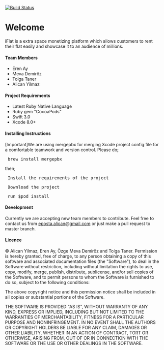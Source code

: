 [![Build Status](https://travis-ci.org/yilmazalican/team.svg?branch=master)](https://travis-ci.org/yilmazalican/team)

# Welcome
iFlat is a extra space monetizing platform which allows customers to rent their flat easily and showcase it to an audience of millions.


#### Team Members
<ul>
<li>Eren Ay</li>
<li>Meva Demiröz</li>
<li>Tolga Taner</li>
<li>Alican Yilmaz</li>
</ul>

#### Project Requirements
<ul>
<li>Latest Ruby Native Language</li>
<li>Ruby gem "CocoaPods"</li>
<li>Swift 3.0</li>
<li>Xcode 8.0+</li>
</ul>

#### Installing Instructions
[Important]We are using mergepbx for merging Xcode project config file for a comfortable teamwork and version control. Please do;
<pre> brew install mergepbx </pre>
then;
<pre> Install the requirements of the project</pre>
<pre> Download the project</pre>
<pre> run $pod install</pre>

#### Development
Currently we are accepting new team members to contribute. Feel free to contact us from eposta.alican@gmail.com or just make a pull request to master branch.

#### Licence
© Alican Yilmaz, Eren Ay, Özge Meva Demiröz and Tolga Taner.
Permission is hereby granted, free of charge, to any person obtaining a copy of this software and associated documentation files (the "Software"), to deal in the Software without restriction, including without limitation the rights to use, copy, modify, merge, publish, distribute, sublicense, and/or sell copies of the Software, and to permit persons to whom the Software is furnished to do so, subject to the following conditions:

The above copyright notice and this permission notice shall be included in all copies or substantial portions of the Software.

THE SOFTWARE IS PROVIDED "AS IS", WITHOUT WARRANTY OF ANY KIND, EXPRESS OR IMPLIED, INCLUDING BUT NOT LIMITED TO THE WARRANTIES OF MERCHANTABILITY, FITNESS FOR A PARTICULAR PURPOSE AND NONINFRINGEMENT. IN NO EVENT SHALL THE AUTHORS OR COPYRIGHT HOLDERS BE LIABLE FOR ANY CLAIM, DAMAGES OR OTHER LIABILITY, WHETHER IN AN ACTION OF CONTRACT, TORT OR OTHERWISE, ARISING FROM, OUT OF OR IN CONNECTION WITH THE SOFTWARE OR THE USE OR OTHER DEALINGS IN THE SOFTWARE.
